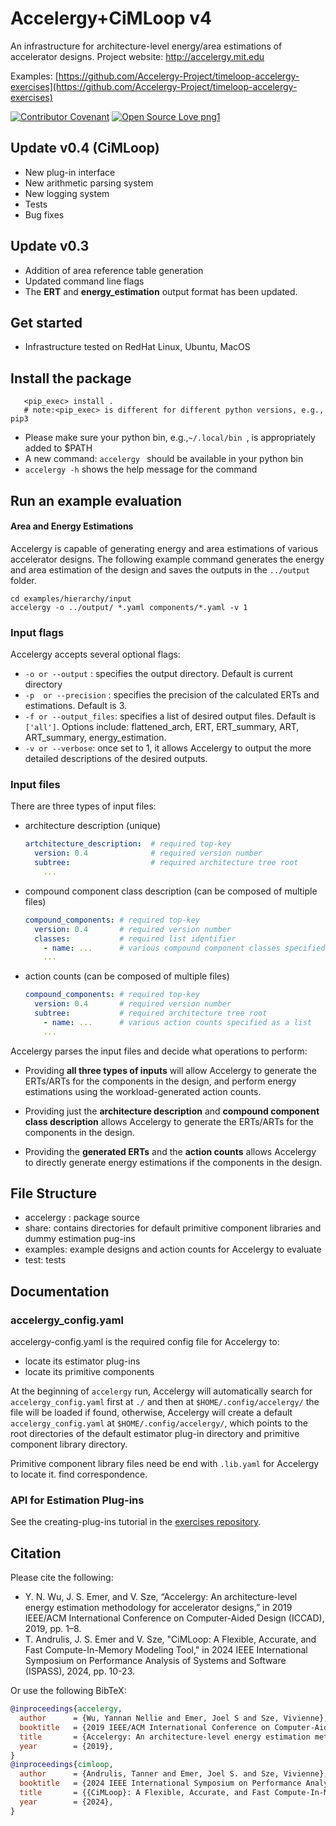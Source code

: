 # Accelergy+CiMLoop v4
An infrastructure for architecture-level energy/area estimations of accelerator designs. Project website: http://accelergy.mit.edu

Examples: [https://github.com/Accelergy-Project/timeloop-accelergy-exercises](https://github.com/Accelergy-Project/timeloop-accelergy-exercises)

[![Contributor Covenant](https://img.shields.io/badge/Contributor%20Covenant-v2.0%20adopted-ff69b4.svg)](code_of_conduct.md)
[![Open Source Love png1](https://badges.frapsoft.com/os/v1/open-source.png?v=103)](https://github.com/ellerbrock/open-source-badges/)
## Update v0.4 (CiMLoop)
- New plug-in interface
- New arithmetic parsing system
- New logging system
- Tests
- Bug fixes

## Update v0.3
- Addition of area reference table generation
- Updated command line flags
- The **ERT** and **energy_estimation** output format has been updated.
## Get started 
- Infrastructure tested on RedHat Linux, Ubuntu, MacOS

## Install the package
```
   <pip_exec> install .
   # note:<pip_exec> is different for different python versions, e.g., pip3      
```
- Please make sure your python bin, e.g.,```~/.local/bin ```, is appropriately added to $PATH 
- A new command: ```accelergy ```  should be available in your python bin 
- ```accelergy -h``` shows the help message for the command

## Run an example evaluation

#### Area and Energy Estimations
Accelergy is capable of generating energy and area estimations of various accelerator designs. The following example
command generates the energy and area estimation of the design and saves the outputs in the ```../output``` folder.
```
cd examples/hierarchy/input
accelergy -o ../output/ *.yaml components/*.yaml -v 1
```
 ### Input flags
   Accelergy accepts several optional flags:
   - ```-o or --output``` : specifies the output directory. Default is current directory
   - ```-p  or --precision``` : specifies the precision of the calculated ERTs and estimations. Default is 3.
   - ```-f or --output_files```: specifies a list of desired output files. Default is ```['all']```.
   Options include: flattened_arch, ERT, ERT_summary, ART, ART_summary, energy_estimation.
   - ```-v or --verbose```: once set to 1, it allows Accelergy to output the more detailed descriptions of the desired outputs.

### Input files

  There are three types of input files:
  - architecture description (unique)
    ```yaml
    artchitecture_description:  # required top-key
      version: 0.4              # required version number
      subtree:                  # required architecture tree root
        ...
    ```
  - compound component class description (can be composed of multiple files)
    ```yaml
    compound_components: # required top-key
      version: 0.4       # required version number
      classes:           # required list identifier
        - name: ...      # various compound component classes specified as a list
        ...
    ```
  - action counts (can be composed of multiple files)
    ```yaml
    compound_components: # required top-key
      version: 0.4       # required version number
      subtree:           # required architecture tree root
        - name: ...      # various action counts specified as a list
        ...
    ```
  Accelergy parses the input files and decide what operations to perform:
  - Providing **all three types of inputs** will allow Accelergy to generate the ERTs/ARTs for the components in the design, 
  and perform energy estimations using the workload-generated action counts.
  
  - Providing just the **architecture description** and **compound component class description** allows Accelergy to generate 
  the ERTs/ARTs for the components in the design.
  
  - Providing the **generated ERTs** and the **action counts** allows Accelergy to directly generate energy estimations 
  if the components in the design.
  
 
  
## File Structure
- accelergy : package source
- share: contains directories for default primitive component libraries and dummy estimation pug-ins
- examples: example designs and action counts for Accelergy to evaluate
- test: tests

## Documentation

### accelergy_config.yaml
   accelergy-config.yaml is the required config file for Accelergy to:
   - locate its estimator plug-ins
   - locate its primitive components
   
At the beginning of ```accelergy``` run, Accelergy will automatically search for ```accelergy_config.yaml``` first at ```./``` and then at ```$HOME/.config/accelergy/``` the file will be loaded if found, otherwise, Accelergy will create a default 
   ```accelergy_config.yaml``` at ```$HOME/.config/accelergy/```, which points to the root directories of the default estimator plug-in directory and primitive component library directory.
   
Primitive component library files need be end with ```.lib.yaml``` for Accelergy to locate it. 
find correspondence. 

### API for Estimation Plug-ins
See the creating-plug-ins tutorial in the [exercises repository](https://github.com/Accelergy-Project/timeloop-accelergy-exercises/tree/master).


## Citation
Please cite the following:

- Y. N. Wu, J. S. Emer, and V. Sze, “Accelergy: An architecture-level energy estimation methodology for accelerator designs,” in 2019 IEEE/ACM International Conference on Computer-Aided Design (ICCAD), 2019, pp. 1–8.
- T. Andrulis, J. S. Emer and V. Sze, "CiMLoop: A Flexible, Accurate, and Fast Compute-In-Memory Modeling Tool," in 2024 IEEE International Symposium on Performance Analysis of Systems and Software (ISPASS), 2024, pp. 10-23.

Or use the following BibTeX:

```BibTeX
@inproceedings{accelergy,
  author      = {Wu, Yannan Nellie and Emer, Joel S and Sze, Vivienne},
  booktitle   = {2019 IEEE/ACM International Conference on Computer-Aided Design (ICCAD)},
  title       = {Accelergy: An architecture-level energy estimation methodology for accelerator designs},
  year        = {2019},
}
@inproceedings{cimloop,
  author      = {Andrulis, Tanner and Emer, Joel S. and Sze, Vivienne},
  booktitle   = {2024 IEEE International Symposium on Performance Analysis of Systems and Software (ISPASS)}, 
  title       = {{CiMLoop}: A Flexible, Accurate, and Fast Compute-In-Memory Modeling Tool}, 
  year        = {2024},
}
```
